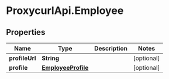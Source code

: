 # ProxycurlApi.Employee

## Properties

Name | Type | Description | Notes
------------ | ------------- | ------------- | -------------
**profileUrl** | **String** |  | [optional] 
**profile** | [**EmployeeProfile**](EmployeeProfile.md) |  | [optional] 


